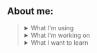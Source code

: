## About me:
> <details>
>   <summary>What I'm using </summary>
>     <ul>
>       <li>Python, JavaScript</li>
>       <li>HTML, CSS</li>
>       <li>MySQL, PostgreSQL</li> 
>       <li>GCode, Onshape, SiemensNX</li>
>       <li>Windows Subsystem for Linux</li>
>       <li>Google Cloud Platform</li>
>     </ul>
> </details>
> 
> <details>
>   <summary>What I'm working on </summary>
>     <ul>
>       <li>pygame Chess</li>
>       <li>Web Scraper and trading bot based on WallStreetBets sentiment</li>
>       <li>Translating Introduction to Statistcal Learning R 2ed to Python</li> 
>       <li>Google Associate Cloud Engineer</li>
>     </ul>
> </details>
> 
> <details>
>   <summary>What I want to learn</summary>
>     <ul>
>       <li>Data Modelling</li> 
>       <li>Unity and Game design & development</li>
>     </ul> 

